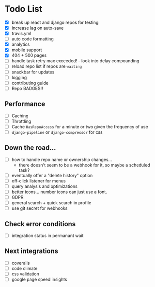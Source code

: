 # Todo List

- [x] break up react and django repos for testing
- [x] increase lag on auto-save
- [x] travis.yml
- [ ] auto code formatting
- [x] analytics
- [x] mobile support
- [x] 404 + 500 pages
- [ ] handle task retry max exceeded! - look into delay compounding
- [ ] reload repo list if repos are `waiting`
- [ ] snackbar for updates
- [ ] logging
- [ ] contributing guide
- [ ] Repo BADGES!!

## Performance

- [ ] Caching
- [ ] Throttling
- [ ] Cache `HasRepoAccess` for a minute or two given the frequency of use
- [ ] `django-pipeline` or `django-compressor` for css

## Down the road...

- [ ] how to handle repo name or ownership changes...
    - there doesn't seem to be a webhook for it, so maybe a scheduled task?
- [ ] eventually offer a "delete history" option
- [ ] off-click listener for menus
- [ ] query analysis and optimizations
- [ ] better icons... number icons can just use a font.
- [ ] GDPR
- [ ] general search + quick search in profile
- [ ] use git secret for webhooks

## Check error conditions
- [ ] integration status in permanant wait


## Next integrations
- [ ] coveralls
- [ ] code climate
- [ ] css validation
- [ ] google page speed insights
